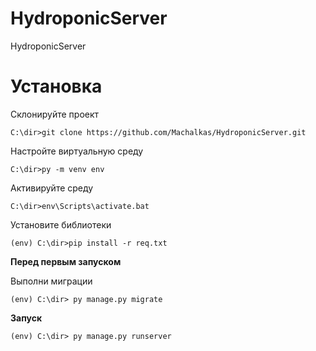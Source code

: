 # HydroponicServer
HydroponicServer

# Установка
Склонируйте проект

```C:\dir>git clone https://github.com/Machalkas/HydroponicServer.git```

Настройте виртуальную среду

```C:\dir>py -m venv env```

Активируйте среду

```C:\dir>env\Scripts\activate.bat```

Установите библиотеки

```(env) C:\dir>pip install -r req.txt```

**Перед первым запуском**

Выполни миграции

```(env) C:\dir> py manage.py migrate```

**Запуск**

```(env) C:\dir> py manage.py runserver```
